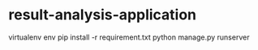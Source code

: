 # result-analysis-application

virtualenv env
pip install -r requirement.txt
python manage.py runserver
